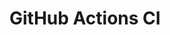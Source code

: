 # GitHub Actions CI































































































































































































































































































































































































































































































































































































































































































































































































































































































































































































































































































































































































































































































































































































































































































































































